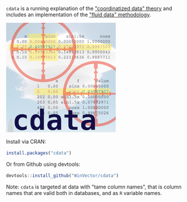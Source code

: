 
<!-- README.md is generated from README.Rmd. Please edit that file -->
`cdata` is a running explanation of the ["coordinatized data" theory](https://github.com/WinVector/cdata/blob/master/extras/RowsAndColumns.md) and includes an implementation of the ["fluid data" methodology](https://github.com/WinVector/cdata/blob/master/extras/FluidData.md).

![](tools/cdata.png)

Install via CRAN:

``` r
install.packages("cdata")
```

Or from Github using devtools:

``` r
devtools::install_github("WinVector/cdata")
```

Note: `cdata` is targeted at data with "tame column names", that is column names that are valid both in databases, and as `R` variable names.
